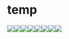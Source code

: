 # temp
[![](https://sourcerer.io/fame/csendranshi/csendranshi/temp/images/0)](https://sourcerer.io/fame/csendranshi/csendranshi/temp/links/0)[![](https://sourcerer.io/fame/csendranshi/csendranshi/temp/images/1)](https://sourcerer.io/fame/csendranshi/csendranshi/temp/links/1)[![](https://sourcerer.io/fame/csendranshi/csendranshi/temp/images/2)](https://sourcerer.io/fame/csendranshi/csendranshi/temp/links/2)[![](https://sourcerer.io/fame/csendranshi/csendranshi/temp/images/3)](https://sourcerer.io/fame/csendranshi/csendranshi/temp/links/3)[![](https://sourcerer.io/fame/csendranshi/csendranshi/temp/images/4)](https://sourcerer.io/fame/csendranshi/csendranshi/temp/links/4)[![](https://sourcerer.io/fame/csendranshi/csendranshi/temp/images/5)](https://sourcerer.io/fame/csendranshi/csendranshi/temp/links/5)[![](https://sourcerer.io/fame/csendranshi/csendranshi/temp/images/6)](https://sourcerer.io/fame/csendranshi/csendranshi/temp/links/6)[![](https://sourcerer.io/fame/csendranshi/csendranshi/temp/images/7)](https://sourcerer.io/fame/csendranshi/csendranshi/temp/links/7)
